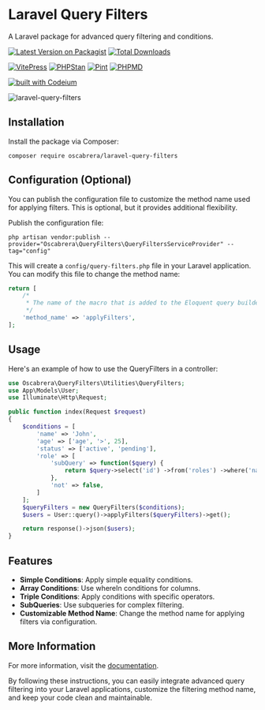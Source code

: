 # Laravel Query Filters

A Laravel package for advanced query filtering and conditions.

[![Latest Version on Packagist](https://img.shields.io/packagist/v/oscabrera/laravel-query-filters.svg?style=flat-square)](https://packagist.org/packages/oscabrera/laravel-query-filter)
[![Total Downloads](https://img.shields.io/packagist/dt/oscabrera/laravel-query-filters.svg?style=flat-square)](https://packagist.org/packages/oscabrera/laravel-query-filters)

[![VitePress](https://github.com/oscabrera/laravel-query-filters/actions/workflows/deploy.yml/badge.svg)](https://github.com/oscabrera/laravel-query-filters/actions/workflows/deploy.yml)
[![PHPStan](https://github.com/oscabrera/laravel-query-filters/actions/workflows/phpstan.yml/badge.svg)](https://github.com/oscabrera/laravel-query-filters/actions/workflows/phpstan.yml)
[![Pint](https://github.com/oscabrera/laravel-query-filters/actions/workflows/pint.yml/badge.svg)](https://github.com/oscabrera/laravel-query-filters/actions/workflows/pint.yml)
[![PHPMD](https://github.com/oscabrera/laravel-query-filters/actions/workflows/phpmd.yml/badge.svg)](https://github.com/oscabrera/laravel-query-filters/actions/workflows/phpmd.yml)

[![built with Codeium](https://codeium.com/badges/main)](https://codeium.com)

![laravel-query-filters](https://socialify.git.ci/Oscabrera/laravel-query-filters/image?language=1&name=1&owner=1&pattern=Floating%20Cogs&theme=Auto)

## Installation

Install the package via Composer:

```shell
composer require oscabrera/laravel-query-filters
```

## Configuration (Optional)

You can publish the configuration file to customize the method name used for applying filters. This is optional, but it
provides additional flexibility.

Publish the configuration file:

```shell
php artisan vendor:publish --provider="Oscabrera\QueryFilters\QueryFiltersServiceProvider" --tag="config"
```

This will create a `config/query-filters.php` file in your Laravel application. You can modify this file to change the
method name:

```php
return [
    /*
     * The name of the macro that is added to the Eloquent query builder.
     */
    'method_name' => 'applyFilters',
];
```

## Usage

Here's an example of how to use the QueryFilters in a controller:

```php
use Oscabrera\QueryFilters\Utilities\QueryFilters;
use App\Models\User;
use Illuminate\Http\Request;

public function index(Request $request)
{
    $conditions = [
        'name' => 'John',
        'age' => ['age', '>', 25],
        'status' => ['active', 'pending'],
        'role' => [
            'subQuery' => function($query) {
                return $query->select('id') ->from('roles') ->where('name', 'admin');
            },
            'not' => false,
        ]
    ];
    $queryFilters = new QueryFilters($conditions);
    $users = User::query()->applyFilters($queryFilters)->get();

    return response()->json($users);
}
```

## Features

- **Simple Conditions**: Apply simple equality conditions.
- **Array Conditions**: Use whereIn conditions for columns.
- **Triple Conditions**: Apply conditions with specific operators.
- **SubQueries**: Use subqueries for complex filtering.
- **Customizable Method Name**: Change the method name for applying filters via configuration.

## More Information

For more information, visit the [documentation](https://oscabrera.github.io/laravel-query-filters).

By following these instructions, you can easily integrate advanced query filtering into your Laravel applications,
customize the filtering method name, and keep your code clean and maintainable.